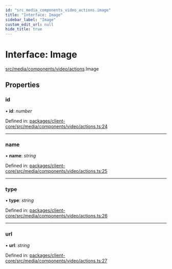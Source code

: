 ```yaml
---
id: "src_media_components_video_actions.image"
title: "Interface: Image"
sidebar_label: "Image"
custom_edit_url: null
hide_title: true
---
```


# Interface: Image

[src/media/components/video/actions](../modules/src_media_components_video_actions.md).Image

## Properties

### id

• **id**: *number*

Defined in: [packages/client-core/src/media/components/video/actions.ts:24](https://github.com/xr3ngine/xr3ngine/blob/77d12cea0/packages/client-core/src/media/components/video/actions.ts#L24)

___

### name

• **name**: *string*

Defined in: [packages/client-core/src/media/components/video/actions.ts:25](https://github.com/xr3ngine/xr3ngine/blob/77d12cea0/packages/client-core/src/media/components/video/actions.ts#L25)

___

### type

• **type**: *string*

Defined in: [packages/client-core/src/media/components/video/actions.ts:26](https://github.com/xr3ngine/xr3ngine/blob/77d12cea0/packages/client-core/src/media/components/video/actions.ts#L26)

___

### url

• **url**: *string*

Defined in: [packages/client-core/src/media/components/video/actions.ts:27](https://github.com/xr3ngine/xr3ngine/blob/77d12cea0/packages/client-core/src/media/components/video/actions.ts#L27)
